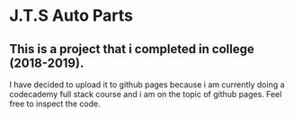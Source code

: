 # J.T.S Auto Parts
## This is a project that i completed in college (2018-2019). 
I have decided to upload it to github pages because i am currently doing a codecademy full stack course and i am on the topic of github pages. Feel free to inspect the code.